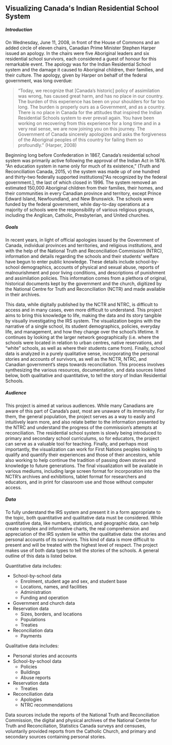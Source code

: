 ## Visualizing Canada's Indian Residential School System

##### Introduction
On Wednesday, June 11, 2008, in front of the House of Commons and an added circle of eleven chairs, Canadian Prime Minister Stephen Harper issued an apology. In the chairs were five Aboriginal leaders and six residential school survivors, each considered a guest of honour for this remarkable event. The apology was for the Indian Residential School system and the damage it caused to Aboriginal children, their families, and their culture. The apology, given by Harper on behalf of the federal government, was long overdue:

> “Today, we recognize that [Canada’s historic] policy of assimilation was wrong, has caused great harm, and has no place in our country. The burden of this experience has been on your shoulders for far too long.  The burden is properly ours as a Government, and as a country.  There is no place in Canada for the attitudes that inspired the Indian Residential Schools system to ever prevail again. You have been working on recovering from this experience for a long time and in a very real sense, we are now joining you on this journey. The Government of Canada sincerely apologizes and asks the forgiveness of the Aboriginal peoples of this country for failing them so profoundly.” (Harper, 2008)

Beginning long before Confederation in 1867, Canada’s residential school system was primarily active following the approval of the Indian Act in 1876. “An education system in name only for much of its existence,” (Truth and Reconciliation Canada, 2015, v) the system was made up of one hundred and thirty-two federally supported institutions[^As recognized by the federal government.], the last of which closed in 1996. The system removed an estimated 150,000 Aboriginal children from their families, their homes, and their communities in every Canadian province and territory, except Prince Edward Island, Newfoundland, and New Brunswick. The schools were funded by the federal government, while day-to-day operations at a majority of schools were the responsibility of various religious groups, including the Anglican, Catholic, Presbyterian, and United churches. 

##### Goals
In recent years, in light of official apologies issued by the Government of Canada, individual provinces and territories, and religious institutions, and with the help of the National Truth and Reconciliation Commission (NTRC), information and details regarding the schools and their students’ welfare have begun to enter public knowledge. These details include school-by-school demographics, accounts of physical and sexual abuse, reports of malnourishment and poor living conditions, and descriptions of punishment and assimilation policies. This information comes from a plethora of original, historical documents kept by the government and the church, digitized by the National Centre for Truth and Reconciliation (NCTR) and made available in their archives.

This data, while digitally published by the NCTR and NTRC, is difficult to access and in many cases, even more difficult to understand. This project aims to bring this knowledge to life, making the data and its story tangible by visually investigating the IRS system. The visualization begins with the narrative of a single school, its student demographics, policies, everyday life, and management, and how they change over the school’s lifetime. It continues by looking at the larger network geographically (i.e. where the schools were located in relation to urban centres, native reservations, and “white” schools, as well as where their students came from). Finally, school data is analyzed in a purely qualitative sense, incorporating the personal stories and accounts of survivors, as well as the NCTR, NTRC, and Canadian government’s steps towards reconciliation. This process involves synthesizing the various resources, documentation, and data sources listed below, both qualitative and quantitative, to tell the story of Indian Residential Schools. 

##### Audience
This project is aimed at various audiences. While many Canadians are aware of this part of Canada’s past, most are unaware of its immensity. For them, the general population, the project serves as a way to easily and intuitively learn more, and also relate better to the information presented by the NTRC and understand the progress of the commission’s attempts at reconciliation. The residential school system is slowly being introduced to primary and secondary school curriculums, so for educators, the project can serve as a valuable tool for teaching. Finally, and perhaps most importantly, the visualization can work for First Nations peoples looking to qualify and quantify their experiences and those of their ancestors, while also working to help continue the tradition of passing down stories and knowledge to future generations. The final visualization will be available in various mediums, including large screen format for incorporation into the NCTR’s archives and exhibitions, tablet format for researchers and educators, and in print for classroom use and those without computer access.

##### Data
To fully understand the IRS system and present it in a form appropriate to the topic, both quantitative and qualitative data must be considered. While quantitative data, like numbers, statistics, and geographic data, can help create complex and informative charts, the real comprehension and appreciation of the IRS system lie within the qualitative data: the stories and personal accounts of its survivors. This kind of data is more difficult to present and will be treated with the highest level of respect. The project makes use of both data types to tell the stories of the schools. A general outline of this data is listed below.

Quantitative data includes:
- School-by-school data
	- Enrolment, student age and sex, and student base
	- Locations, names, and facilities
	- Administration
	- Funding and operation
- Government and church data
- Reservation data
	- Sizes, borders, and locations
	- Populations
	- Treaties
- Reconciliation data
	- Payments

Qualitative data includes:
- Personal stories and accounts
- School-by-school data
	- Policies
	- Buildings
	- Abuse reports
- Reservation data
	- Treaties
- Reconciliation data
	- Apologies
	- NTRC recommendations

Data sources include the reports of the National Truth and Reconciliation Commission, the digital and physical archives of the National Centre for Truth and Reconciliation, Statistics Canada surveys and censuses, voluntarily provided reports from the Catholic Church, and primary and secondary sources containing personal stories. 